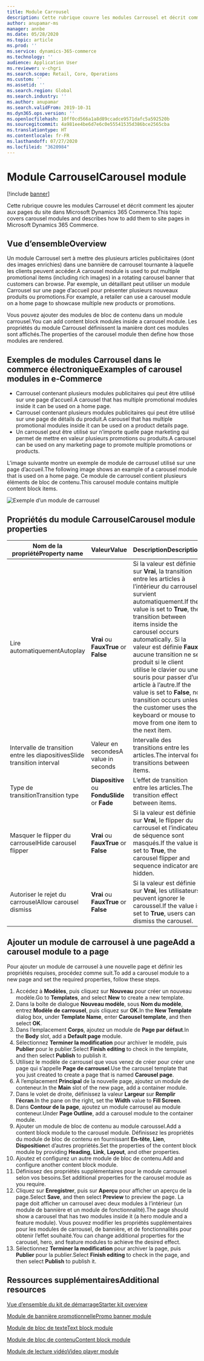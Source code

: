 ```yaml
---
title: Module Carrousel
description: Cette rubrique couvre les modules Carrousel et décrit comment les ajouter aux pages du site dans Microsoft Dynamics 365 Commerce.
author: anupamar-ms
manager: annbe
ms.date: 05/28/2020
ms.topic: article
ms.prod: ''
ms.service: dynamics-365-commerce
ms.technology: ''
audience: Application User
ms.reviewer: v-chgri
ms.search.scope: Retail, Core, Operations
ms.custom: ''
ms.assetid: ''
ms.search.region: Global
ms.search.industry: ''
ms.author: anupamar
ms.search.validFrom: 2019-10-31
ms.dyn365.ops.version: ''
ms.openlocfilehash: 10ff0cd566a1a8d89ccadce9571dafc5a592520b
ms.sourcegitcommit: 4a981ee4be6d7e6c0e55541535d386bce2565cba
ms.translationtype: HT
ms.contentlocale: fr-FR
ms.lasthandoff: 07/27/2020
ms.locfileid: "3620984"
---
```

# <a name="carousel-module"></a><span data-ttu-id="36505-103">Module Carrousel</span><span class="sxs-lookup"><span data-stu-id="36505-103">Carousel module</span></span>

[!include [banner](includes/banner.md)]

<span data-ttu-id="36505-104">Cette rubrique couvre les modules Carrousel et décrit comment les ajouter aux pages du site dans Microsoft Dynamics 365 Commerce.</span><span class="sxs-lookup"><span data-stu-id="36505-104">This topic covers carousel modules and describes how to add them to site pages in Microsoft Dynamics 365 Commerce.</span></span>

## <a name="overview"></a><span data-ttu-id="36505-105">Vue d’ensemble</span><span class="sxs-lookup"><span data-stu-id="36505-105">Overview</span></span>

<span data-ttu-id="36505-106">Un module Carrousel sert à mettre des plusieurs articles publicitaires (dont des images enrichies) dans une bannière de carrousel tournante à laquelle les clients peuvent accéder.</span><span class="sxs-lookup"><span data-stu-id="36505-106">A carousel module is used to put multiple promotional items (including rich images) in a rotating carousel banner that customers can browse.</span></span> <span data-ttu-id="36505-107">Par exemple, un détaillant peut utiliser un module Carrousel sur une page d’accueil pour présenter plusieurs nouveaux produits ou promotions.</span><span class="sxs-lookup"><span data-stu-id="36505-107">For example, a retailer can use a carousel module on a home page to showcase multiple new products or promotions.</span></span>

<span data-ttu-id="36505-108">Vous pouvez ajouter des modules de bloc de contenu dans un module carrousel.</span><span class="sxs-lookup"><span data-stu-id="36505-108">You can add content block modules inside a carousel module.</span></span> <span data-ttu-id="36505-109">Les propriétés du module Carrousel définissent la manière dont ces modules sont affichés.</span><span class="sxs-lookup"><span data-stu-id="36505-109">The properties of the carousel module then define how those modules are rendered.</span></span>

## <a name="examples-of-carousel-modules-in-e-commerce"></a><span data-ttu-id="36505-110">Exemples de modules Carrousel dans le commerce électronique</span><span class="sxs-lookup"><span data-stu-id="36505-110">Examples of carousel modules in e-Commerce</span></span>

- <span data-ttu-id="36505-111">Carrousel contenant plusieurs modules publicitaires qui peut être utilisé sur une page d’accueil.</span><span class="sxs-lookup"><span data-stu-id="36505-111">A carousel that has multiple promotional modules inside it can be used on a home page.</span></span>
- <span data-ttu-id="36505-112">Carrousel contenant plusieurs modules publicitaires qui peut être utilisé sur une page de détails du produit.</span><span class="sxs-lookup"><span data-stu-id="36505-112">A carousel that has multiple promotional modules inside it can be used on a product details page.</span></span>
- <span data-ttu-id="36505-113">Un carrousel peut être utilisé sur n’importe quelle page marketing qui permet de mettre en valeur plusieurs promotions ou produits.</span><span class="sxs-lookup"><span data-stu-id="36505-113">A carousel can be used on any marketing page to promote multiple promotions or products.</span></span>

<span data-ttu-id="36505-114">L’image suivante montre un exemple de module de carrousel utilisé sur une page d’accueil.</span><span class="sxs-lookup"><span data-stu-id="36505-114">The following image shows an example of a carousel module that is used on a home page.</span></span> <span data-ttu-id="36505-115">Ce module de carrousel contient plusieurs éléments de bloc de contenu.</span><span class="sxs-lookup"><span data-stu-id="36505-115">This carousel module contains multiple content block items.</span></span>

![Exemple d’un module de carrousel](./media/Hero.PNG)

## <a name="carousel-module-properties"></a><span data-ttu-id="36505-117">Propriétés du module Carrousel</span><span class="sxs-lookup"><span data-stu-id="36505-117">Carousel module properties</span></span>

| <span data-ttu-id="36505-118">Nom de la propriété</span><span class="sxs-lookup"><span data-stu-id="36505-118">Property name</span></span>             | <span data-ttu-id="36505-119">Valeur</span><span class="sxs-lookup"><span data-stu-id="36505-119">Value</span></span>                 | <span data-ttu-id="36505-120">Description</span><span class="sxs-lookup"><span data-stu-id="36505-120">Description</span></span> |
|---------------------------|-----------------------|-------------|
| <span data-ttu-id="36505-121">Lire automatiquement</span><span class="sxs-lookup"><span data-stu-id="36505-121">Autoplay</span></span>                  | <span data-ttu-id="36505-122">**Vrai** ou **Faux**</span><span class="sxs-lookup"><span data-stu-id="36505-122">**True** or **False**</span></span> | <span data-ttu-id="36505-123">Si la valeur est définie sur **Vrai**, la transition entre les articles à l’intérieur du carrousel survient automatiquement.</span><span class="sxs-lookup"><span data-stu-id="36505-123">If the value is set to **True**, the transition between items inside the carousel occurs automatically.</span></span> <span data-ttu-id="36505-124">Si la valeur est définie **Faux**, aucune transition ne se produit si le client utilise le clavier ou une souris pour passer d’un article à l’autre.</span><span class="sxs-lookup"><span data-stu-id="36505-124">If the value is set to **False**, no transition occurs unless the customer uses the keyboard or mouse to move from one item to the next item.</span></span> |
| <span data-ttu-id="36505-125">Intervalle de transition entre les diapositives</span><span class="sxs-lookup"><span data-stu-id="36505-125">Slide transition interval</span></span> | <span data-ttu-id="36505-126">Valeur en secondes</span><span class="sxs-lookup"><span data-stu-id="36505-126">A value in seconds</span></span>    | <span data-ttu-id="36505-127">Intervalle des transitions entre les articles.</span><span class="sxs-lookup"><span data-stu-id="36505-127">The interval for transitions between items.</span></span> |
| <span data-ttu-id="36505-128">Type de transition</span><span class="sxs-lookup"><span data-stu-id="36505-128">Transition type</span></span>           | <span data-ttu-id="36505-129">**Diapositive** ou **Fondu**</span><span class="sxs-lookup"><span data-stu-id="36505-129">**Slide** or **Fade**</span></span> | <span data-ttu-id="36505-130">L’effet de transition entre les articles.</span><span class="sxs-lookup"><span data-stu-id="36505-130">The transition effect between items.</span></span> |
| <span data-ttu-id="36505-131">Masquer le flipper du carrousel</span><span class="sxs-lookup"><span data-stu-id="36505-131">Hide carousel flipper</span></span>     | <span data-ttu-id="36505-132">**Vrai** ou **Faux**</span><span class="sxs-lookup"><span data-stu-id="36505-132">**True** or **False**</span></span> | <span data-ttu-id="36505-133">Si la valeur est définie sur **Vrai**, le flipper du carrousel et l’indicateur de séquence sont masqués.</span><span class="sxs-lookup"><span data-stu-id="36505-133">If the value is set to **True**, the carousel flipper and sequence indicator are hidden.</span></span> |
| <span data-ttu-id="36505-134">Autoriser le rejet du carrousel</span><span class="sxs-lookup"><span data-stu-id="36505-134">Allow carousel dismiss</span></span>    | <span data-ttu-id="36505-135">**Vrai** ou **Faux**</span><span class="sxs-lookup"><span data-stu-id="36505-135">**True** or **False**</span></span> | <span data-ttu-id="36505-136">Si la valeur est définie sur **Vrai**, les utilisateurs peuvent ignorer le caroussel.</span><span class="sxs-lookup"><span data-stu-id="36505-136">If the value is set to **True**, users can dismiss the carousel.</span></span> |

## <a name="add-a-carousel-module-to-a-page"></a><span data-ttu-id="36505-137">Ajouter un module de carrousel à une page</span><span class="sxs-lookup"><span data-stu-id="36505-137">Add a carousel module to a page</span></span>

<span data-ttu-id="36505-138">Pour ajouter un module de carrousel à une nouvelle page et définir les propriétés requises, procédez comme suit.</span><span class="sxs-lookup"><span data-stu-id="36505-138">To add a carousel module to a new page and set the required properties, follow these steps.</span></span>

1. <span data-ttu-id="36505-139">Accédez à **Modèles**, puis cliquez sur **Nouveau** pour créer un nouveau modèle.</span><span class="sxs-lookup"><span data-stu-id="36505-139">Go to **Templates**, and select **New** to create a new template.</span></span>
1. <span data-ttu-id="36505-140">Dans la boîte de dialogue **Nouveau modèle**, sous **Nom du modèle**, entrez **Modèle de carrousel**, puis cliquez sur **OK**.</span><span class="sxs-lookup"><span data-stu-id="36505-140">In the **New Template** dialog box, under **Template Name**, enter **Carousel template**, and then select **OK**.</span></span>
1. <span data-ttu-id="36505-141">Dans l’emplacement **Corps**, ajoutez un module de **Page par défaut**.</span><span class="sxs-lookup"><span data-stu-id="36505-141">In the **Body** slot, add a **Default page** module.</span></span>
1. <span data-ttu-id="36505-142">Sélectionnez **Terminer la modification** pour archiver le modèle, puis **Publier** pour le publier.</span><span class="sxs-lookup"><span data-stu-id="36505-142">Select **Finish editing** to check in the template, and then select **Publish** to publish it.</span></span>  
1. <span data-ttu-id="36505-143">Utilisez le modèle de carrousel que vous venez de créer pour créer une page qui s’appelle **Page de carrousel**.</span><span class="sxs-lookup"><span data-stu-id="36505-143">Use the carousel template that you just created to create a page that is named **Carousel page**.</span></span>
1. <span data-ttu-id="36505-144">À l’emplacement **Principal** de la nouvelle page, ajoutez un module de conteneur.</span><span class="sxs-lookup"><span data-stu-id="36505-144">In the **Main** slot of the new page, add a container module.</span></span> 
1. <span data-ttu-id="36505-145">Dans le volet de droite, définissez la valeur **Largeur** sur **Remplir l’écran**.</span><span class="sxs-lookup"><span data-stu-id="36505-145">In the pane on the right, set the **Width** value to **Fill Screen**.</span></span>
1. <span data-ttu-id="36505-146">Dans **Contour de la page**, ajoutez un module carrousel au module conteneur.</span><span class="sxs-lookup"><span data-stu-id="36505-146">Under **Page Outline**, add a carousel module to the container module.</span></span>
1. <span data-ttu-id="36505-147">Ajouter un module de bloc de contenu au module caroussel.</span><span class="sxs-lookup"><span data-stu-id="36505-147">Add a content block module to the carousel module.</span></span> <span data-ttu-id="36505-148">Définissez les propriétés du module de bloc de contenu en fournissant **En-tête**, **Lien**, **Disposition**et d’autres propriétés.</span><span class="sxs-lookup"><span data-stu-id="36505-148">Set the properties of the content block module by providing **Heading**, **Link**, **Layout**, and other properties.</span></span>
1. <span data-ttu-id="36505-149">Ajoutez et configurez un autre module de bloc de contenu.</span><span class="sxs-lookup"><span data-stu-id="36505-149">Add and configure another content block module.</span></span>
1. <span data-ttu-id="36505-150">Définissez des propriétés supplémentaires pour le module carrousel selon vos besoins.</span><span class="sxs-lookup"><span data-stu-id="36505-150">Set additional properties for the carousel module as you require.</span></span>
1. <span data-ttu-id="36505-151">Cliquez sur **Enregistrer**, puis sur **Aperçu** pour afficher un aperçu de la page.</span><span class="sxs-lookup"><span data-stu-id="36505-151">Select **Save**, and then select **Preview** to preview the page.</span></span> <span data-ttu-id="36505-152">La page doit afficher un carrousel avec deux modules à l’intérieur (un module de bannière et un module de fonctionnalité).</span><span class="sxs-lookup"><span data-stu-id="36505-152">The page should show a carousel that has two modules inside it (a hero module and a feature module).</span></span> <span data-ttu-id="36505-153">Vous pouvez modifier les propriétés supplémentaires pour les modules de carrousel, de bannière, et de fonctionnalités pour obtenir l’effet souhaité.</span><span class="sxs-lookup"><span data-stu-id="36505-153">You can change additional properties for the carousel, hero, and feature modules to achieve the desired effect.</span></span>
1. <span data-ttu-id="36505-154">Sélectionnez **Terminer la modification** pour archiver la page, puis **Publier** pour la publier.</span><span class="sxs-lookup"><span data-stu-id="36505-154">Select **Finish editing** to check in the page, and then select **Publish** to publish it.</span></span>

## <a name="additional-resources"></a><span data-ttu-id="36505-155">Ressources supplémentaires</span><span class="sxs-lookup"><span data-stu-id="36505-155">Additional resources</span></span>

[<span data-ttu-id="36505-156">Vue d’ensemble du kit de démarrage</span><span class="sxs-lookup"><span data-stu-id="36505-156">Starter kit overview</span></span>](starter-kit-overview.md)

[<span data-ttu-id="36505-157">Module de bannière promotionnelle</span><span class="sxs-lookup"><span data-stu-id="36505-157">Promo banner module</span></span>](add-alert.md)

[<span data-ttu-id="36505-158">Module de bloc de texte</span><span class="sxs-lookup"><span data-stu-id="36505-158">Text block module</span></span>](add-content-rich-block.md)

[<span data-ttu-id="36505-159">Module de bloc de contenu</span><span class="sxs-lookup"><span data-stu-id="36505-159">Content block module</span></span>](add-hero-module.md)

[<span data-ttu-id="36505-160">Module de lecture vidéo</span><span class="sxs-lookup"><span data-stu-id="36505-160">Video player module</span></span>](add-video-player.md)
